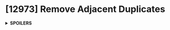 # [12973] Remove Adjacent Duplicates

<details>
  <summary><b>SPOILERS</b></summary>


**USE STACK**.

Examine the string just once is sufficient.
Put a char into the stack, compare the top to the next char, and pop() if they are duplicated.

Do not try to erase or concatenate something on the string.
Loops and edits on `1,000,000` characters are really crazy.
It'll be waste of time even if you pick up some good containers such as list and rope...

</details>
